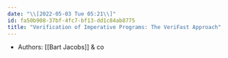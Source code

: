 ```yaml
---
date: "\\[2022-05-03 Tue 05:21\\]"
id: fa50b908-37bf-4fc7-bf13-dd1c84ab8775
title: "Verification of Imperative Programs: The VeriFast Approach"
---
```


- Authors: [[Bart Jacobs]] & co
